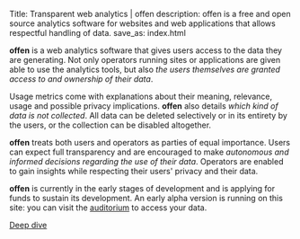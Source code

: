 Title: Transparent web analytics | offen
description: offen is a free and open source analytics software for websites and web applications that allows respectful handling of data.
save_as: index.html


__offen__ is a web analytics software that gives users access to the data they are generating. Not only operators running sites or applications are given able to use the analytics tools, but also *the users themselves are granted access to and ownership of their data*.

Usage metrics come with explanations about their meaning, relevance, usage and possible privacy implications. __offen__ also details *which kind of data is not collected*. All data can be deleted selectively or in its entirety by the users, or the collection can be disabled altogether.

__offen__ treats both users and operators as parties of equal importance. Users can expect full transparency and are encouraged to make *autonomous and informed decisions regarding the use of their data*. Operators are enabled to gain insights while respecting their users' privacy and their data.

__offen__ is currently in the early stages of development and is applying for funds to sustain its development. An early alpha version is running on this site: you can visit the [auditorium](https://auditorium-alpha.offen.dev) to access your data.

<a href="./deep-dive/" class="btn">Deep dive</a>
